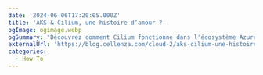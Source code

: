 ```yaml
---
date: '2024-06-06T17:20:05.000Z'
title: 'AKS & Cilium, une histoire d’amour ?'
ogImage: ogimage.webp
ogSummary: "Découvrez comment Cilium fonctionne dans l'écosystème Azure Cloud"
externalUrl: 'https://blog.cellenza.com/cloud-2/aks-cilium-une-histoire-damour/'
categories:
  - How-To
---
```

